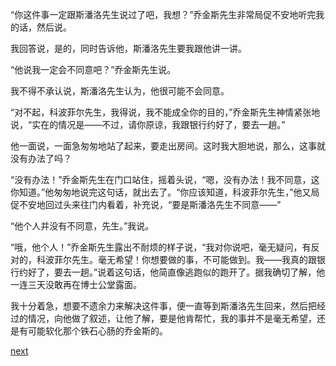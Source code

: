 
“你这件事一定跟斯潘洛先生说过了吧，我想？”乔金斯先生非常局促不安地听完我的话，然后说。

我回答说，是的，同时告诉他，斯潘洛先生要我跟他讲一讲。

“他说我一定会不同意吧？”乔金斯先生说。

我不得不承认说，斯潘洛先生认为，他很可能不会同意。

“对不起，科波菲尔先生，我得说，我不能成全你的目的，”乔金斯先生神情紧张地说，“实在的情况是——不过，请你原谅，我跟银行约好了，要去一趟。”

他一面说，一面急匆匆地站了起来，要走出房间。这时我大胆地说，那么，这事就没有办法了吗？

“没有办法！”乔金斯先生在门口站住，摇着头说，“嗯，没有办法！我不同意，这你知道。”他匆匆地说完这句话，就出去了。“你应该知道，科波菲尔先生，”他又局促不安地回过头来往门内看着，补充说，“要是斯潘洛先生不同意——”

“他个人并没有不同意，先生。”我说。

“哦，他个人！”乔金斯先生露出不耐烦的样子说，“我对你说吧，毫无疑问，有反对的，科波菲尔先生。毫无希望！你想要做的事，不可能做到。我——我真的跟银行约好了，要去一趟。”说着这句话，他简直像逃跑似的跑开了。据我确切了解，他一连三天没敢再在博士公堂露面。

我十分着急，想要不遗余力来解决这件事，便一直等到斯潘洛先生回来，然后把经过的情况，向他做了叙述，让他了解，要是他肯帮忙，我的事并不是毫无希望，还是有可能软化那个铁石心肠的乔金斯的。

[next](page452)